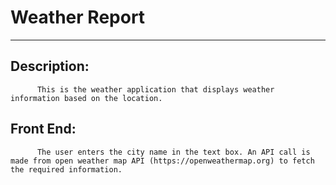 # Weather Report
------------

## Description:

          This is the weather application that displays weather information based on the location.
          
## Front End:

          The user enters the city name in the text box. An API call is made from open weather map API (https://openweathermap.org) to fetch the required information. 
